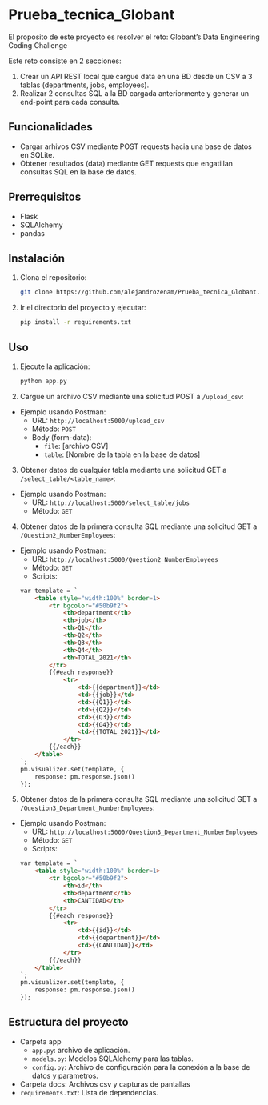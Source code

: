 # Prueba_tecnica_Globant

El proposito de este proyecto es resolver el reto: Globant’s Data Engineering Coding Challenge

Este reto consiste en 2 secciones:

1. Crear un API REST local que cargue data en una BD desde un CSV a 3 tablas (departments, jobs, employees).
2. Realizar 2 consultas SQL a la BD cargada anteriormente y generar un end-point para cada consulta.

## Funcionalidades

- Cargar arhivos CSV mediante POST requests hacia una base de datos en SQLite.
- Obtener resultados (data) mediante GET requests que engatillan consultas SQL en la base de datos.

## Prerrequisitos

- Flask
- SQLAlchemy
- pandas

## Instalación

1. Clona el repositorio:
    ```bash
    git clone https://github.com/alejandrozenam/Prueba_tecnica_Globant.git
    ```
2. Ir el directorio del proyecto y ejecutar:
    ```bash
    pip install -r requirements.txt
    ```

## Uso
1. Ejecute la aplicación:
    ```bash
    python app.py
    ```

2. Cargue un archivo CSV mediante una solicitud POST a `/upload_csv`:
 - Ejemplo usando Postman:
    - URL: `http://localhost:5000/upload_csv`
    - Método: `POST`
    - Body (form-data):
        - `file`: [archivo CSV]
        - `table`: [Nombre de la tabla en la base de datos]

3. Obtener datos de cualquier tabla mediante una solicitud GET a `/select_table/<table_name>`:
 - Ejemplo usando Postman:
    - URL: `http://localhost:5000/select_table/jobs`
    - Método: `GET`

4. Obtener datos de la primera consulta SQL mediante una solicitud GET a `/Question2_NumberEmployees`:
 - Ejemplo usando Postman:
    - URL: `http://localhost:5000/Question2_NumberEmployees`
    - Método: `GET`
    - Scripts:
    ```html
    var template = `
        <table style="width:100%" border=1>
            <tr bgcolor="#50b9f2">
                <th>department</th>
                <th>job</th>
                <th>Q1</th>
                <th>Q2</th>
                <th>Q3</th>
                <th>Q4</th>
                <th>TOTAL_2021</th>
            </tr>
            {{#each response}}
                <tr>
                    <td>{{department}}</td>
                    <td>{{job}}</td>
                    <td>{{Q1}}</td>
                    <td>{{Q2}}</td>
                    <td>{{Q3}}</td>
                    <td>{{Q4}}</td>
                    <td>{{TOTAL_2021}}</td>
                </tr>
            {{/each}}
        </table>
    `;
    pm.visualizer.set(template, {
        response: pm.response.json()
    });
    ```

5. Obtener datos de la primera consulta SQL mediante una solicitud GET a `/Question3_Department_NumberEmployees`:
 - Ejemplo usando Postman:
    - URL: `http://localhost:5000/Question3_Department_NumberEmployees`
    - Método: `GET`
    - Scripts:
    ```html
    var template = `
        <table style="width:100%" border=1>
            <tr bgcolor="#50b9f2">
                <th>id</th>
                <th>department</th>
                <th>CANTIDAD</th>
            </tr>
            {{#each response}}
                <tr>
                    <td>{{id}}</td>
                    <td>{{department}}</td>
                    <td>{{CANTIDAD}}</td>
                </tr>
            {{/each}}
        </table>
    `;
    pm.visualizer.set(template, {
        response: pm.response.json()
    });
    ```
## Estructura del proyecto
- Carpeta app
    - `app.py`: archivo de aplicación.
    - `models.py`: Modelos SQLAlchemy para las tablas.
    - `config.py`: Archivo de configuración para la conexión a la base de datos y parametros.
- Carpeta docs: Archivos csv y capturas de pantallas
- `requirements.txt`: Lista de dependencias.
